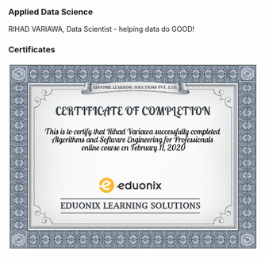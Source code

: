 ### Applied Data Science
RIHAD VARIAWA, Data Scientist - helping data do GOOD!

### Certificates

<p align="center">
  <img src="./img/Algorithms_and_Software_Engineering_for_Professionals.png"/>
</p>
